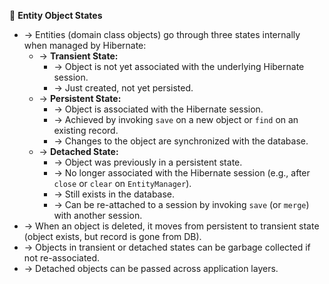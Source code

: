 👻 **Entity Object States**
- → Entities (domain class objects) go through three states internally when managed by Hibernate:
  - → **Transient State:**
    - → Object is not yet associated with the underlying Hibernate session.
    - → Just created, not yet persisted.
  - → **Persistent State:**
    - → Object is associated with the Hibernate session.
    - → Achieved by invoking `save` on a new object or `find` on an existing record.
    - → Changes to the object are synchronized with the database.
  - → **Detached State:**
    - → Object was previously in a persistent state.
    - → No longer associated with the Hibernate session (e.g., after `close` or `clear` on `EntityManager`).
    - → Still exists in the database.
    - → Can be re-attached to a session by invoking `save` (or `merge`) with another session.
- → When an object is deleted, it moves from persistent to transient state (object exists, but record is gone from DB).
- → Objects in transient or detached states can be garbage collected if not re-associated.
- → Detached objects can be passed across application layers.